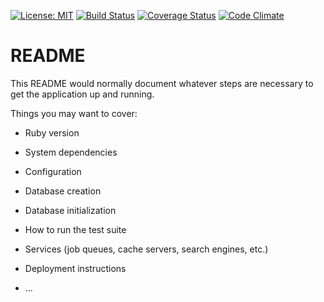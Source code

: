 

[![License: MIT](https://img.shields.io/badge/License-MIT-yellow.svg)](https://opensource.org/licenses/MIT)
[![Build Status](https://travis-ci.org/enowmbi/Issue_Tracker.svg?branch=master)](https://travis-ci.org/enowmbi/Issue_Tracker)
[![Coverage Status](https://coveralls.io/repos/github/enowmbi/Issue_Tracker/badge.svg?branch=master)](https://coveralls.io/github/enowmbi/Issue_Tracker?branch=master)
[![Code Climate](https://codeclimate.com/github/codeclimate/codeclimate/badges/gpa.svg)](https://codeclimate.com/github/enowmbi/Issue_Tracker)

# README

This README would normally document whatever steps are necessary to get the
application up and running.

Things you may want to cover:

* Ruby version

* System dependencies

* Configuration

* Database creation

* Database initialization

* How to run the test suite

* Services (job queues, cache servers, search engines, etc.)

* Deployment instructions

* ...
